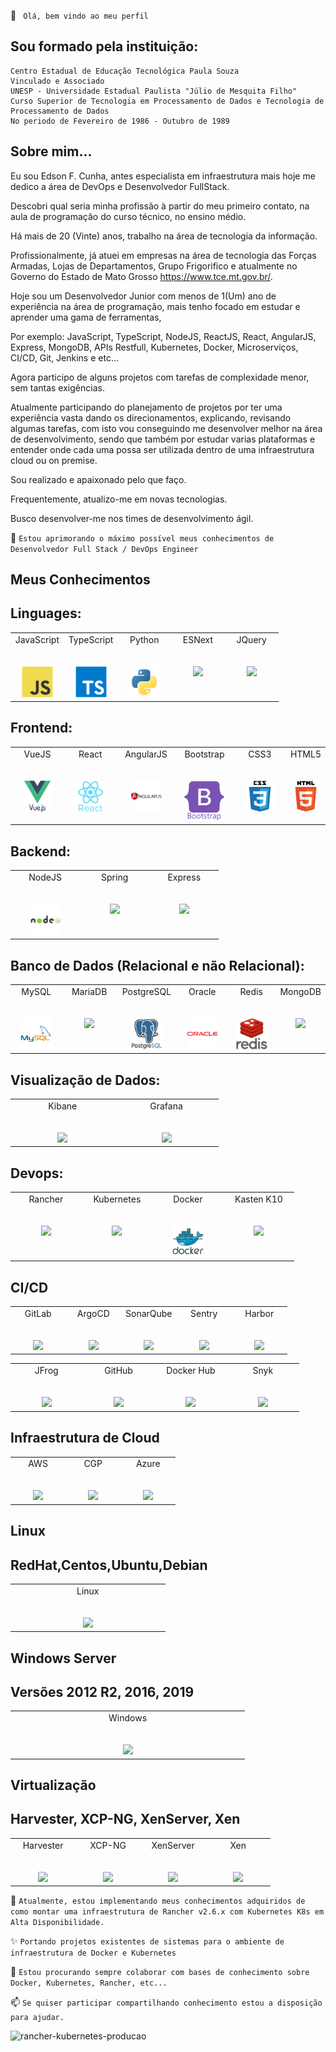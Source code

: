 👋 ```  Olá, bem vindo ao meu perfil ```

## Sou formado pela instituição: ##
```
Centro Estadual de Educação Tecnológica Paula Souza
Vinculado e Associado
UNESP - Universidade Estadual Paulista "Júlio de Mesquita Filho"
Curso Superior de Tecnologia em Processamento de Dados e Tecnologia de Processamento de Dados
No periodo de Fevereiro de 1986 - Outubro de 1989 
```
## Sobre mim... ##

Eu sou Edson F. Cunha, antes especialista em infraestrutura mais hoje me dedico a área de DevOps e Desenvolvedor FullStack.

Descobri qual seria minha profissão à partir do meu primeiro contato, na aula de programação do curso técnico, no ensino médio.

Há mais de 20 (Vinte) anos, trabalho na área de tecnologia da informação.

Profissionalmente, já atuei em empresas na área de tecnologia das Forças Armadas, Lojas de Departamentos, Grupo Frigorifico e atualmente no Governo do Estado de Mato Grosso https://www.tce.mt.gov.br/.

Hoje sou um Desenvolvedor Junior com menos de 1(Um) ano de experiência na área de programação, mais tenho focado em estudar e aprender uma gama de ferramentas,

Por exemplo: JavaScript, TypeScript, NodeJS, ReactJS, React, AngularJS, Express, MongoDB, APIs Restfull, Kubernetes, Docker, Microserviços, CI/CD, Git, Jenkins e etc...

Agora participo de alguns projetos com tarefas de complexidade menor, sem tantas exigências.

Atualmente participando do planejamento de projetos por ter uma experiência vasta dando os direcionamentos, explicando, revisando algumas tarefas, com isto vou conseguindo me desenvolver melhor na área de desenvolvimento, sendo que também por estudar varias plataformas e entender onde cada uma possa ser utilizada dentro de uma infraestrutura cloud ou on premise.

Sou realizado e apaixonado pelo que faço.

Frequentemente, atualizo-me em novas tecnologias.

Busco desenvolver-me nos times de desenvolvimento ágil.

👀 ``` Estou aprimorando o máximo possível meus conhecimentos de Desenvolvedor Full Stack / DevOps Engineer ```

## Meus Conhecimentos

## Linguages:

<table>
  <tbody>
    <tr valign="top">
      <td width="20%" align="center">
        <span>JavaScript</span><br><br><br>
        <img height="50px" src="https://raw.githubusercontent.com/devicons/devicon/master/icons/javascript/javascript-original.svg">
      </td>
      <td width="20%" align="center">
        <span>TypeScript</span><br><br><br>
        <img height="50px" src="https://raw.githubusercontent.com/devicons/devicon/master/icons/typescript/typescript-original.svg">
      </td>
      <td width="20%" align="center">
        <span>Python</span><br><br><br>
        <img height="50px" src="https://raw.githubusercontent.com/devicons/devicon/master/icons/python/python-original.svg">
      </td>
      <td width="20%" align="center">
        <span>ESNext</span><br><br><br>
        <img height="64px" src="https://devlinduldulao.pro//wp-content/uploads/2018/12/esnext.png">
      </td>
      <td width="20%" align="center">
        <span>JQuery</span><br><br><br>
        <img height="64px" src="https://upload.wikimedia.org/wikipedia/commons/thumb/8/81/JQuery_logo_text.svg/800px-JQuery_logo_text.svg.png">
      </td>      
    </tr>
  </tbody>
</table>

## Frontend:

<table>
  <tbody>
    <tr valign="top">
      <td width="20%" align="center">
        <span>VueJS</span><br><br><br>
        <img height="50px" src="https://raw.githubusercontent.com/devicons/devicon/master/icons/vuejs/vuejs-original-wordmark.svg">
      </td>
      <td width="20%" align="center">
        <span>React</span><br><br><br>
        <img height="50px" src="https://raw.githubusercontent.com/devicons/devicon/master/icons/react/react-original-wordmark.svg">
      </td>
      <td width="20%" align="center">
        <span>AngularJS</span><br><br><br>
        <img height="50px" src="https://raw.githubusercontent.com/devicons/devicon/master/icons/angularjs/angularjs-original-wordmark.svg">
      </td>
      <td width="20%" align="center">
        <span>Bootstrap</span><br><br><br>
        <img height="64px" src="https://raw.githubusercontent.com/devicons/devicon/master/icons/bootstrap/bootstrap-plain-wordmark.svg">
      </td>
      <td width="20%" align="center">
        <span>CSS3</span><br><br><br>
        <img height="50px" src="https://raw.githubusercontent.com/devicons/devicon/master/icons/css3/css3-original-wordmark.svg">
      </td>
        <td width="20%" align="center">
        <span>HTML5</span><br><br><br>
        <img height="50px" src="https://raw.githubusercontent.com/devicons/devicon/master/icons/html5/html5-original-wordmark.svg">
      </td>
    </tr>
  </tbody>
</table>

## Backend:

<table>
  <tbody>
    <tr valign="top">
      <td width="20%" align="center">
        <span>NodeJS</span><br><br><br>
        <img height="50px" src="https://raw.githubusercontent.com/devicons/devicon/master/icons/nodejs/nodejs-original-wordmark.svg">
      </td>
      <td width="20%" align="center">
        <span>Spring</span><br><br><br>
        <img height="50px" src="https://www.vectorlogo.zone/logos/springio/springio-icon.svg">
      </td>
      <td width="20%" align="center">
        <span>Express</span><br><br><br>
        <img height="50px" src="https://mpng.subpng.com/20180604/xox/kisspng-web-development-express-js-javascript-software-fra-frame-work-5b15153ce5bb85.615845371528108348941.jpg">
      </td>
    </tr>
  </tbody>
</table>

   
## Banco de Dados (Relacional e não Relacional):

<table>
  <tbody>
    <tr valign="top">
      <td width="20%" align="center">
        <span>MySQL</span><br><br><br>
        <img height="50px" src="https://raw.githubusercontent.com/devicons/devicon/master/icons/mysql/mysql-original-wordmark.svg">
      </td>
      <td width="20%" align="center">
        <span>MariaDB</span><br><br><br>
        <img height="64px" src="https://www.vectorlogo.zone/logos/mariadb/mariadb-icon.svg">
      </td>
      <td width="20%" align="center">
        <span>PostgreSQL</span><br><br><br>
        <img height="50px" src="https://raw.githubusercontent.com/devicons/devicon/master/icons/postgresql/postgresql-original-wordmark.svg">
      </td>
      <td width="20%" align="center">
        <span>Oracle</span><br><br><br>
        <img height="50px" src="https://raw.githubusercontent.com/devicons/devicon/master/icons/oracle/oracle-original.svg">
      </td>
      <td width="20%" align="center">
        <span>Redis</span><br><br><br>
        <img height="50px" src="https://raw.githubusercontent.com/devicons/devicon/master/icons/redis/redis-original-wordmark.svg">
      </td>
      <td width="20%" align="center">
        <span>MongoDB</span><br><br><br>
        <img height="64px" src="https://www.tremplin-numerique.org/wp-content/uploads/2021/01/Comment-sauvegarder-et-migrer-une-base-de-donnees-MongoDB.png">
      </td>
    </tr>
  </tbody>
</table>

## Visualização de Dados:

<table>
  <tbody>
    <tr valign="top">
      <td width="20%" align="center">
        <span>Kibane</span><br><br><br>
        <img height="50px" src="https://www.vectorlogo.zone/logos/elasticco_kibana/elasticco_kibana-icon.svg">
      </td>
      <td width="20%" align="center">
        <span>Grafana</span><br><br><br>
        <img height="50px" src="https://www.vectorlogo.zone/logos/grafana/grafana-icon.svg">
      </td>
    </tr>
  </tbody>
</table>

## Devops:

<table>
  <tbody>
    <tr valign="top">
      <td width="20%" align="center">
        <span>Rancher</span><br><br><br>
        <img height="50px" src="https://www.mundodocker.com.br/wp-content/uploads/2015/12/Rancher-Logo.png">
      </td>
      <td width="20%" align="center">
        <span>Kubernetes</span><br><br><br>
        <img height="50px" src="https://www.vectorlogo.zone/logos/kubernetes/kubernetes-icon.svg">
      </td>
      <td width="20%" align="center">
        <span>Docker</span><br><br><br>
        <img height="50px" src="https://raw.githubusercontent.com/devicons/devicon/master/icons/docker/docker-original-wordmark.svg">
      </td>
      <td width="20%" align="center">
        <span>Kasten K10</span><br><br><br>
        <img height="50px" src="https://www.luizpessol.com.br/wp-content/uploads/2021/07/kasten_k10_by_veeam-768x243.png">
      </td>
    </tr>
  </tbody>
</table>

## CI/CD 

<table>
  <tbody>
    <tr valign="top">
      <td width="20%" align="center">
        <span>GitLab</span><br><br><br>
        <img height="50px" src="https://mlohrktvfr9b.i.optimole.com/scftOdE.tVDx~16b5e/w:500/h:500/q:mauto/https://www.nerdstickers.com.br/wp-content/uploads/2020/11/340-adesivo-Gitlab-Nerd-Stickers.png">
      </td>
      <td width="20%" align="center">
        <span>ArgoCD</span><br><br><br>
        <img height="50px" src="https://coralogix.com/wp-content/uploads/2021/06/Argo-CD-Version-Tags-1000X1000.png">
      </td>
      <td width="20%" align="center">
        <span>SonarQube</span><br><br><br>
        <img height="50px" src="https://cdn.aimultiple.com/media/sonarqube.png">
      </td>
      <td width="20%" align="center">
        <span>Sentry</span><br><br><br>
        <img height="50px" src="https://www.sentry.com.br/assets/img/slides/simbol-gr.png">
      </td>
      <td width="20%" align="center">
        <span>Harbor</span><br><br><br>
        <img height="50px" src="https://goharbor.io/img/logos/harbor-icon-color.png">
      </td>
    </tr>
  </tbody>
</table>
<table>
  <tbody>
    <tr valign="top">	  
      <td width="20%" align="center">
        <span>JFrog</span><br><br><br>
        <img height="50px" src="https://www.purestorage.com/content/dam/purestorage/online-assets/logos/p-jfrog-fc.svg.imgo.svg">
      </td>
      <td width="20%" align="center">
        <span>GitHub</span><br><br><br>
        <img height="50px" src="https://samory.sistemasresponsivos.com.br/wp-content/uploads/2020/08/Octocat.png">
      </td>
      <td width="20%" align="center">
        <span>Docker Hub</span><br><br><br>
        <img height="50px" src="https://www.jhipster.tech/images/logo/docker-hub.png">
      </td>
      <td width="20%" align="center">
        <span>Snyk</span><br><br><br>
        <img height="50px" src="https://www.trendmicro.com/content/dam/trendmicro/global/en/business/rt/lp/trend-snyk-logo.svg">
      </td>
    </tr>
  </tbody>
</table>

## Infraestrutura de Cloud

<table>
  <tbody>
    <tr valign="top">
      <td width="20%" align="center">
        <span>AWS</span><br><br><br>
        <img height="50px" src="https://vempranuvem.files.wordpress.com/2015/06/aws-amazon-web-services.png">
      </td>
      <td width="20%" align="center">
        <span>CGP</span><br><br><br>
        <img height="50px" src="https://cloud.google.com/_static/cloud/images/social-icon-google-cloud-1200-630.png?hl=pt-br">
      </td>
      <td width="20%" align="center">
        <span>Azure</span><br><br><br>
        <img height="50px" src="https://www.solarwinds.com/-/media/solarwinds/swdcv2/licensed-products/service-desk/integrations/sd-integrations-logo-azure-standard-size.ashx?rev=3282273e2a5242bb91a627723b25608e&hash=88B38AECE68B2658C84675BEC75FF2E9">
      </td>
    </tr>
  </tbody>
</table>

## Linux 
## RedHat,Centos,Ubuntu,Debian

<table>
  <tbody>
    <tr valign="top">
      <td width="20%" align="center">
        <span>Linux</span><br><br><br>
        <img height="50px" src="https://upload.wikimedia.org/wikipedia/commons/thumb/3/35/Tux.svg/800px-Tux.svg.png">
      </td>
  </tbody>
</table>

## Windows Server 
## Versões 2012 R2, 2016, 2019

<table>
  <tbody>
    <tr valign="top">
      <td width="20%" align="center">
        <span>Windows</span><br><br><br>
        <img height="50px" src="https://upload.wikimedia.org/wikipedia/pt/e/e0/Windows_logo.png">
      </td>
  </tbody>
</table>

## Virtualização 
## Harvester, XCP-NG, XenServer, Xen

<table>
  <tbody>
    <tr valign="top">
      <td width="20%" align="center">
        <span>Harvester</span><br><br><br>
        <img height="50px" src="https://www.suse.com/c/wp-content/uploads/2021/03/Harvester-Symbol.png">
      </td>
      <td width="20%" align="center">
        <span>XCP-NG</span><br><br><br>
        <img height="50px" src="https://www.shapeblue.com/wp-content/uploads/2020/10/xcp.jpg">
      </td>
      <td width="20%" align="center">
        <span>XenServer</span><br><br><br>
        <img height="50px" src="https://www.fastti.com/wp-content/uploads/2017/08/XenServer.png">
      </td>
      <td width="20%" align="center">
        <span>Xen</span><br><br><br>
        <img height="50px" src="https://img2.gratispng.com/20180605/rxe/kisspng-xen-virtualization-hypervisor-kernel-based-virtual-xen-cloud-platform-5b172e33a38281.5672430315282458116698.jpg">
      </td>
    </tr>
  </tbody>
</table>

🌱 ```Atualmente, estou implementando meus conhecimentos adquiridos de como montar uma infraestrutura de Rancher v2.6.x com Kubernetes K8s em Alta Disponibilidade.```

✨ ```Portando projetos existentes de sistemas para o ambiente de infraestrutura de Docker e Kubernetes```

💞️ ```Estou procurando sempre colaborar com bases de conhecimento sobre Docker, Kubernetes, Rancher, etc...```
   
📫 ```Se quiser participar compartilhando conhecimento estou a disposição para ajudar.```

![rancher-kubernetes-producao](https://user-images.githubusercontent.com/52961166/116400929-9fd20000-a7f8-11eb-8e06-fe9cf393e4a9.png)

<!---
efcunha/efcunha is a ✨ special ✨ repository because its `README.md` (this file) appears on your GitHub profile.
You can click the Preview link to take a look at your changes.
--->

